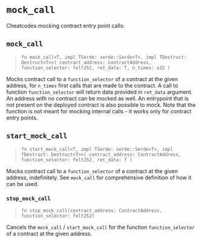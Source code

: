 # `mock_call`

Cheatcodes mocking contract entry point calls:

## `mock_call`
> `fn mock_call<T, impl TSerde: serde::Serde<T>, impl TDestruct: Destruct<T>>(
>   contract_address: ContractAddress, function_selector: felt252, ret_data: T, n_times: u32
> )`

Mocks contract call to a `function_selector` of a contract at the given address, for `n_times` first calls that are made 
to the contract. 
A call to function `function_selector` will return data provided in `ret_data` argument. 
An address with no contract can be mocked as well. 
An entrypoint that is not present on the deployed contract is also possible to mock.
Note that the function is not meant for mocking internal calls - it works only for contract entry points.

## `start_mock_call`
> `fn start_mock_call<T, impl TSerde: serde::Serde<T>, impl TDestruct: Destruct<T>>(
>   contract_address: ContractAddress, function_selector: felt252, ret_data: T
> )`

Mocks contract call to a `function_selector` of a contract at the given address, indefinitely.
See `mock_call` for comprehensive definition of how it can be used.


### `stop_mock_call`

> `fn stop_mock_call(contract_address: ContractAddress, function_selector: felt252)`

Cancels the `mock_call` / `start_mock_call` for the function `function_selector` of a contract at the given address.
